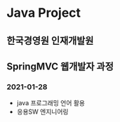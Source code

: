 # Java Project 
## 한국경영원 인재개발원
## SpringMVC 웹개발자 과정

### 2021-01-28

* java 프로그래밍 언어 활용
* 응용SW 엔지니어링 
